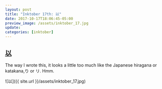 ```yaml
---
layout: post
title: "Inktober 17th: 以"
date: 2017-10-17T18:06:45-05:00
preview_image: /assets/inktober_17.jpg
update: 
categories: [inktober]
---
```


## [以](http://www.learnchineseez.com/read-write/traditional/view.php?code=4ee5&last=1)

The way I wrote this, it looks a little too much like the Japanese hiragana or katakana,り or リ. Hmm.

![以]({{ site.url }}/assets/inktober_17.jpg)
